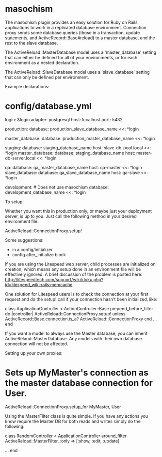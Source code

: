 masochism
=========

The masochism plugin provides an easy solution for Ruby on Rails applications to
work in a replicated database environment. Connection proxy sends some database
queries (those in a transaction, update statements, and ActiveRecord::Base#reload) 
to a master database, and the rest to the slave database. 

The ActiveReload::MasterDatabase model uses a 'master_database' setting that
can either be defined for all of your environments, or for each environment as
a nested declaration.

The ActiveReload::SlaveDatabase model uses a 'slave_database' setting that
can only be defined per environment.

Example declarations:

  # config/database.yml
  login: &login
    adapter: postgresql
    host: localhost
    port: 5432

  production:
    database: production_slave_database_name
    <<: *login

  master_database:
    database: production_master_database_name
    <<: *login

  staging:
    database: staging_database_name
    host: slave-db-pool.local
    <<: *login
    master_database: 
      database: staging_database_name
      host: master-db-server.local
      <<: *login

  qa:
    database: qa_master_database_name
    host: qa-master
    <<: *login
    slave_database:
      database: qa_slave_database_name
      host: qa-slave
      <<: *login

  development: # Does not use masochism
    database: development_database_name
    <<: *login

To setup:

Whether you want this in production only, or maybe just your deployment server, 
is up to you. Just call the following method in your desired environment file.

  ActiveReload::ConnectionProxy.setup!

Some suggestions:

  * in a config/initializer
  * config.after_initialize block

If you are using the Litespeed web server, child processes are initialized on 
creation, which means any setup done in an environment file will be effectively 
ignored. A brief discussion of the problem is posted here:
http://litespeedtech.com/support/wiki/doku.php?id=litespeed_wiki:rails:memcache

One solution for Litespeed users is to check the connection at your first request
and do the setup! call if your connection hasn't been initialized, like:

class ApplicationController < ActionController::Base
  prepend_before_filter do |controller|
    ActiveReload::ConnectionProxy.setup! unless ActiveRecord::Base.connection.is_a? ActiveReload::ConnectionProxy
  end
  ...
end


If you want a model to always use the Master database, you can inherit 
ActiveRelaod::MasterDatabase.  Any models with their own database connection
will not be affected.

Setting up your own proxies:

  # Sets up MyMaster's connection as the master database connection for User.
  ActiveReload::ConnectionProxy.setup_for MyMaster, User
  
Using the MasterFilter class is quite simple. If you have any actions you know require 
the Master DB for both reads and writes simply do the following:

class RandomController < ApplicationController
  around_filter ActiveReload::MasterFilter, :only => [:show, :edit, :update]
  
  ...
end
